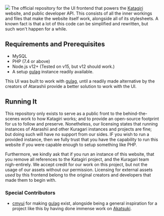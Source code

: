 ![](https://i.imgur.com/liPVrKi.png)
The official repository for the UI frontend that powers the [Katagiri](https://osu.katagiri.ml) website, and public developer API. This consists of all the inner workings and files that make the website itself work, alongside all of its stylesheets. A known fact is that a lot of this code can be simplified and rewritten, but such won't happen for a while.


## Requirements and Prerequisites
* MySQL
* PHP (7.4 or above)
* Node.js v12+ (Tested on v15, but v12 should work.)
* A setup [gulag](https://github.com/cmyui/gulag) instance readily available.

This UI was built to work with [gulag](https://github.com/cmyui/gulag), until a readily made alternative by the creators of Atarashii provide a better solution to work with the UI.

## Running It
This repository only exists to serve as a public front to the behind-the-scenes work to how Katagiri works; and to provide an open-source footprint for us to follow and preserve. Nonetheless, our licensing states that running instances of Atarashii and other Kuragari instances and projects are fine; but doing such will have no support from our sides. IF you wish to run a provided instance, then we fully trust that you have the capability to run this website if you were capable enough to setup something like PHP.

Furthermore, we kindly ask that if you run an instance of this website, that you remove all references to the Katagiri project, and the Kuragari team nigh-entirely. We accept credit for our work on this project, but not the usage of our assets without our permission. Licensing for external assets *used* by this frontend belong to the original creators and developers that made them to begin with.

### Special Contributors
* [cmyui](https://github.com/cmyui) for making [gulag](https://github.com/cmyui/gulag) exist, alongside being a general inspiration for a project like this by having done immense work on [Akatsuki](https://akatsuki.pw).
